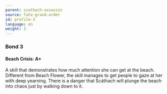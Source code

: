 ```yaml
---
parent: scathach-assassin
source: fate-grand-order
id: profile-3
language: en
weight: 3
---
```


### Bond 3

#### Beach Crisis: A+

A skill that demonstrates how much attention she can get at the beach.
Different from Beach Flower, the skill manages to get people to gaze at her with deep yearning. There is a danger that Scáthach will plunge the beach into chaos just by walking down to it.
